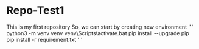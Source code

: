 # Repo-Test1

This is my first repository
So, we can start by creating new environment
'''
python3 -m venv venv
venv\Scripts\activate.bat
pip install --upgrade pip
pip install -r requirement.txt
'''